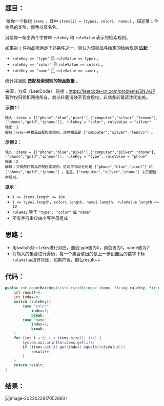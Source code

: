 ## 题目：

​	给你一个数组 `items` ，其中 `items[i] = [typei, colori, namei]` ，描述第 `i` 件物品的类型、颜色以及名称。

另给你一条由两个字符串 `ruleKey` 和 `ruleValue` 表示的检索规则。

如果第 `i` 件物品能满足下述条件之一，则认为该物品与给定的检索规则 **匹配** ：

- `ruleKey == "type"` 且 `ruleValue == typei` 。
- `ruleKey == "color"` 且 `ruleValue == colori` 。
- `ruleKey == "name"` 且 `ruleValue == namei` 。

统计并返回 **匹配检索规则的物品数量** 。



来源：力扣（LeetCode） 链接：https://leetcode-cn.com/problems/SNJvJP 著作权归领扣网络所有。商业转载请联系官方授权，非商业转载请注明出处。

<!--more-->

**示例 1：**

```
输入：items = [["phone","blue","pixel"],["computer","silver","lenovo"],["phone","gold","iphone"]], ruleKey = "color", ruleValue = "silver"
输出：1
解释：只有一件物品匹配检索规则，这件物品是 ["computer","silver","lenovo"] 。
```

**示例 2：**

```
输入：items = [["phone","blue","pixel"],["computer","silver","phone"],["phone","gold","iphone"]], ruleKey = "type", ruleValue = "phone"
输出：2
解释：只有两件物品匹配检索规则，这两件物品分别是 ["phone","blue","pixel"] 和 ["phone","gold","iphone"] 。注意，["computer","silver","phone"] 未匹配检索规则。
```

**提示：**

- `1 <= items.length <= 104`
- `1 <= typei.length, colori.length, namei.length, ruleValue.length <= 10`
- `ruleKey` 等于 `"type"`、`"color"` 或 `"name"`
- 所有字符串仅由小写字母组成

## 思路：

- 用switch对`ruleKey`进行对应，遇到type置为0，颜色置为1，name置为2
- 对输入的集合进行遍历，每一个集合拿出的是上一步设置后的数字下标`ruleValue`进行对比，如果符合，那么result++

## 代码：

```java
public int countMatches(List<List<String>> items, String ruleKey, String ruleValue) {
    int result=0;
    int index=0;
    switch (ruleKey){
        case "color":
            index=1;
            break;
        case "name" :
            index=2;
            break;
    }
    for (int i = 0; i < items.size(); i++) {
        System.out.println(items.get(i));
        if (items.get(i).get(index).equals(ruleValue)){
            result++;
        }
    }
    return result;
}
```

## 结果：

![image-20220228170528601](https://gitee.com/misteryliu/typora/raw/master/image/image-20220228170528601.png)